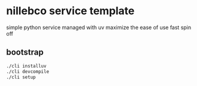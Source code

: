 # nillebco service template

simple python service managed with uv
maximize the ease of use
fast spin off

## bootstrap

```bash
./cli installuv
./cli devcompile
./cli setup
```
